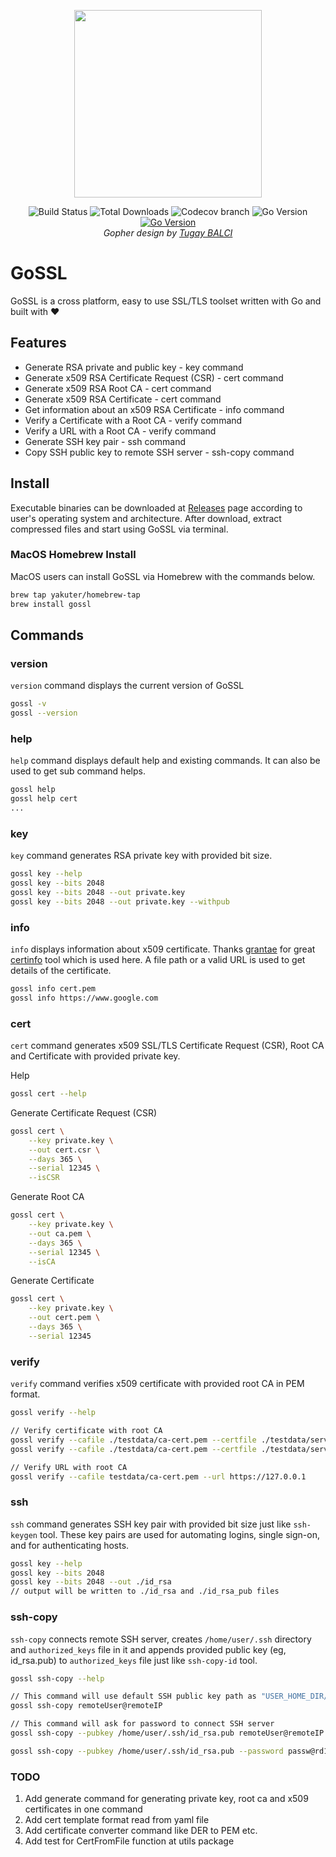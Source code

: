 <p align="center"><img src="https://www.yakuter.com/wp-content/yuklemeler/Goossl.png" width="300"></p>

<p align="center">
<img src="https://img.shields.io/github/workflow/status/yakuter/gossl/Test/main" alt="Build Status">
<img src="https://img.shields.io/github/downloads/yakuter/gossl/total" alt="Total Downloads">
<img src="https://img.shields.io/codecov/c/github/yakuter/gossl/main" alt="Codecov branch">
<img src="https://img.shields.io/github/go-mod/go-version/yakuter/gossl" alt="Go Version">
<a href="https://pkg.go.dev/github.com/yakuter/gossl"><img src="https://pkg.go.dev/badge/github.com/yakuter/gossl.svg" alt="Go Version"></a><br>
<em>Gopher design by <a href="https://twitter.com/tgybalci">Tugay BALCI</a></em>
</p>

# GoSSL
GoSSL is a cross platform, easy to use SSL/TLS toolset written with Go and built with ❤️

## Features
- Generate RSA private and public key - key command
- Generate x509 RSA Certificate Request (CSR) - cert command
- Generate x509 RSA Root CA - cert command
- Generate x509 RSA Certificate - cert command
- Get information about an x509 RSA Certificate - info command
- Verify a Certificate with a Root CA - verify command
- Verify a URL with a Root CA - verify command
- Generate SSH key pair - ssh command
- Copy SSH public key to remote SSH server - ssh-copy command

## Install
Executable binaries can be downloaded at [Releases](https://github.com/yakuter/gossl/releases) page according to user's operating system and architecture. After download, extract compressed files and start using GoSSL via terminal.

### MacOS Homebrew Install
MacOS users can install GoSSL via Homebrew with the commands below.
```bash
brew tap yakuter/homebrew-tap
brew install gossl
```

## Commands
### version
`version` command displays the current version of GoSSL
```bash
gossl -v
gossl --version
```

### help
`help` command displays default help and existing commands. It can also be used to get sub command helps.
```bash
gossl help
gossl help cert
...
```

### key
`key` command generates RSA private key with provided bit size.

```bash
gossl key --help
gossl key --bits 2048
gossl key --bits 2048 --out private.key
gossl key --bits 2048 --out private.key --withpub
```

### info
`info` displays information about x509 certificate. Thanks [grantae](https://github.com/grantae) for great [certinfo](https://github.com/grantae/certinfo) tool which is used here.
A file path or a valid URL is used to get details of the certificate.

```bash
gossl info cert.pem
gossl info https://www.google.com
```

### cert
`cert` command generates x509 SSL/TLS Certificate Request (CSR), Root CA and Certificate with provided private key.

Help
```bash
gossl cert --help
```
Generate Certificate Request (CSR)
```bash
gossl cert \
    --key private.key \
    --out cert.csr \
    --days 365 \
    --serial 12345 \
    --isCSR
```
Generate Root CA
```bash
gossl cert \
    --key private.key \
    --out ca.pem \
    --days 365 \
    --serial 12345 \
    --isCA 
```
Generate Certificate
```bash
gossl cert \
    --key private.key \
    --out cert.pem \
    --days 365 \
    --serial 12345
```

### verify
`verify` command verifies x509 certificate with provided root CA in PEM format.

```bash
gossl verify --help

// Verify certificate with root CA 
gossl verify --cafile ./testdata/ca-cert.pem --certfile ./testdata/server-cert.pem
gossl verify --cafile ./testdata/ca-cert.pem --certfile ./testdata/server-cert.pem --dns 127.0.0.1

// Verify URL with root CA
gossl verify --cafile testdata/ca-cert.pem --url https://127.0.0.1
```

### ssh
`ssh` command generates SSH key pair with provided bit size just like `ssh-keygen` tool. These key pairs are used for automating logins, single sign-on, and for authenticating hosts.

```bash
gossl key --help
gossl key --bits 2048
gossl key --bits 2048 --out ./id_rsa
// output will be written to ./id_rsa and ./id_rsa_pub files
```

### ssh-copy
`ssh-copy` connects remote SSH server, creates `/home/user/.ssh` directory and `authorized_keys` file in it and appends provided public key (eg, id_rsa.pub) to `authorized_keys` file just like `ssh-copy-id` tool.

```bash
gossl ssh-copy --help

// This command will use default SSH public key path as "USER_HOME_DIR/.ssh/id_rsa.pub"
gossl ssh-copy remoteUser@remoteIP

// This command will ask for password to connect SSH server
gossl ssh-copy --pubkey /home/user/.ssh/id_rsa.pub remoteUser@remoteIP

gossl ssh-copy --pubkey /home/user/.ssh/id_rsa.pub --password passw@rd123 remoteUser@remoteIP

```

### TODO
1. Add generate command for generating private key, root ca and x509 certificates in one command
2. Add cert template format read from yaml file
3. Add certificate converter command like DER to PEM etc.
4. Add test for CertFromFile function at utils package
